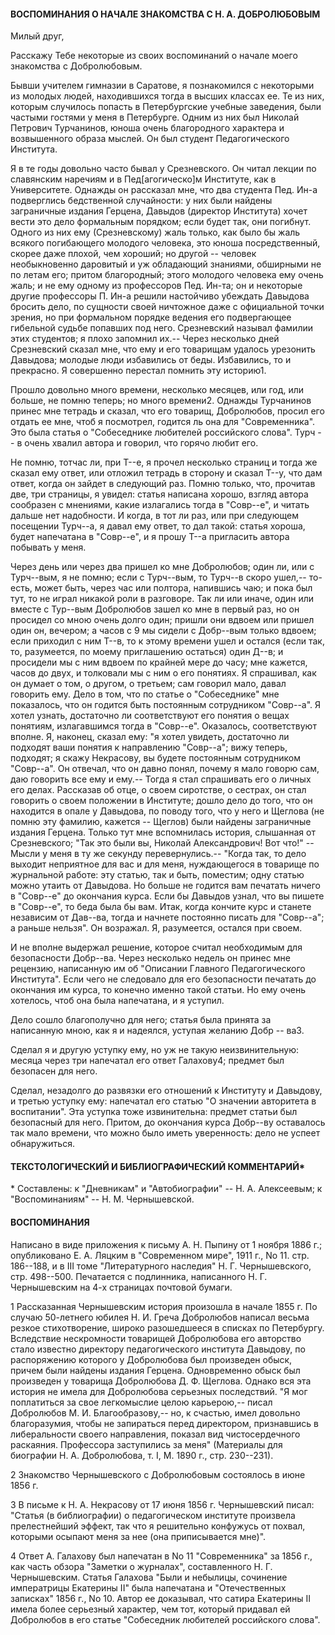 #### **ВОСПОМИНАНИЯ О НАЧАЛЕ ЗНАКОМСТВА С Н. А. ДОБРОЛЮБОВЫМ**

Милый друг,

  Расскажу Тебе некоторые из своих воспоминаний о начале моего знакомства с Добролюбовым.

  Бывши учителем гимназии в Саратове, я познакомился с некоторыми из молодых людей, находившихся тогда в высших классах ее. Те из них, которым случилось попасть в Петербургские учебные заведения, были частыми гостями у меня в Петербурге. Одним из них был Николай Петрович Турчанинов, юноша очень благородного характера и возвышенного образа мыслей. Он был студент Педагогического Института.

  Я в те годы довольно часто бывал у Срезневского. Он читал лекции по славянским наречиям и в Пед[агогическо]м Институте, как в Университете. Однажды он рассказал мне, что два студента Пед. Ин-а подверглись бедственной случайности: у них были найдены заграничные издания Герцена, Давыдов (директор Института) хочет вести это дело формальным порядком; если будет так, они погибнут. Одного из них ему (Срезневскому) жаль только, как было бы жаль всякого погибающего молодого человека, это юноша посредственный, скорее даже плохой, чем хороший; но другой -- человек необыкновенно даровитый и уж обладающий знаниями, обширными не по летам его; притом благородный; этого молодого человека ему очень жаль; и не ему одному из профессоров Пед. Ин-та; он и некоторые другие профессоры П. Ин-а решили настойчиво убеждать Давыдова бросить дело, по сущности своей ничтожное даже с официальной точки зрения, но при формальном порядке ведения его подвергающее гибельной судьбе попавших под него. Срезневский называл фамилии этих студентов; я плохо запомнил их.-- Через несколько дней Срезневский сказал мне, что ему и его товарищам удалось урезонить Давыдова; молодые люди избавились от беды. Избавились, то и прекрасно. Я совершенно перестал помнить эту историю1.

  Прошло довольно много времени, несколько месяцев, или год, или больше, не помню теперь; но много времени2. Однажды Турчанинов принес мне тетрадь и сказал, что его товарищ, Добролюбов, просил его отдать ее мне, чтоб я посмотрел, годится ль она для "Современника". Это была статья о "Собеседнике любителей российского слова". Турч -- в очень хвалил автора и говорил, что горячо любит его.

  Не помню, тотчас ли, при Т--е, я прочел несколько страниц и тогда же сказал ему ответ, или отложил тетрадь в сторону и сказал Т--у, что дам ответ, когда он зайдет в следующий раз. Помню только, что, прочитав две, три страницы, я увидел: статья написана хорошо, взгляд автора сообразен с мнениями, какие излагались тогда в "Совр--е", и читать дальше нет надобности. И когда, в тот ли раз, или при следующем посещении Турч--а, я давал ему ответ, то дал такой: статья хороша, будет напечатана в "Совр--е", и я прошу Т--а пригласить автора побывать у меня.

  Через день или через два пришел ко мне Добролюбов; один ли, или с Турч--вым, я не помню; если с Турч--вым, то Турч--в скоро ушел,-- то-есть, может быть, через час или полтора, напившись чаю; и пока был тут, то не играл никакой роли в разговоре. Так ли или иначе, один или вместе с Тур--вым Добролюбов зашел ко мне в первый раз, но он просидел со мною очень долго один; пришли они вдвоем или пришел один он, вечером; а часов с 9 мы сидели с Добр--вым только вдвоем; если приходил с ним Т--в, то к этому времени ушел и остался (если так, то, разумеется, по моему приглашению остаться) один Д--в; и просидели мы с ним вдвоем по крайней мере до часу; мне кажется, часов до двух, и толковали мы с ним о его понятиях. Я спрашивал, как он думает о том, о другом, о третьем; сам говорил мало, давал говорить ему. Дело в том, что по статье о "Собеседнике" мне показалось, что он годится быть постоянным сотрудником "Совр--а". Я хотел узнать, достаточно ли соответствуют его понятия о вещах понятиям, излагавшимся тогда в "Совр--е". Оказалось, соответствуют вполне. Я, наконец, сказал ему: "я хотел увидеть, достаточно ли подходят ваши понятия к направлению "Совр--а"; вижу теперь, подходят; я скажу Некрасову, вы будете постоянным сотрудником "Совр--а". Он отвечал, что он давно понял, почему я мало говорю сам, даю говорить все ему и ему.-- Тогда я стал спрашивать его о личных его делах. Рассказав об отце, о своем сиротстве, о сестрах, он стал говорить о своем положении в Институте; дошло дело до того, что он находится в опале у Давыдова, по поводу того, что у него и Щеглова (не помню эту фамилию, кажется -- Щеглов) были найдены заграничные издания Герцена. Только тут мне вспомнилась история, слышанная от Срезневского; "Так это были вы, Николай Александрович! Вот что!" -- Мысли у меня в ту же секунду перевернулись.-- "Когда так, то дело выходит неприятное для вас и для меня, нуждающегося в товарище по журнальной работе: эту статью, так и быть, поместим; одну статью можно утаить от Давыдова. Но больше не годится вам печатать ничего в "Совр--е" до окончания курса. Если бы Давыдов узнал, что вы пишете в "Совр--е", то беда была бы вам. Итак, когда кончите курс и станете независим от Дав--ва, тогда и начнете постоянно писать для "Совр--а"; а раньше нельзя". Он возражал. Я, разумеется, остался при своем. 

  И не вполне выдержал решение, которое считал необходимым для безопасности Добр--ва. Через несколько недель он принес мне рецензию, написанную им об "Описании Главного Педагогического Института". Если чего не следовало для его безопасности печатать до окончания им курса, то конечно именно такой статьи. Но ему очень хотелось, чтоб она была напечатана, и я уступил.

  Дело сошло благополучно для него; статья была принята за написанную мною, как я и надеялся, уступая желанию Добр -- ва3.

  Сделал я и другую уступку ему, но уж не такую неизвинительную: месяца через три напечатал его ответ Галахову4; предмет был безопасен для него.

  Сделал, незадолго до развязки его отношений к Институту и Давыдову, и третью уступку ему: напечатал его статью "О значении авторитета в воспитании". Эта уступка тоже извинительна: предмет статьи был безопасный для него. Притом, до окончания курса Добр--ву оставалось так мало времени, что можно было иметь уверенность: дело не успеет обнаружиться.

#### **ТЕКСТОЛОГИЧЕСКИЙ И БИБЛИОГРАФИЧЕСКИЙ КОММЕНТАРИЙ***

  \* Составлены: к "Дневникам" и "Автобиографии" -- Н. А. Алексеевым; к "Воспоминаниям" -- H. M. Чернышевской.

#### **ВОСПОМИНАНИЯ**

  Написано в виде приложения к письму А. Н. Пыпину от 1 ноября 1886 г.; опубликовано Е. А. Ляцким в "Современном мире", 1911 г., No 11. стр. 186--188, и в III томе "Литературного наследия" Н. Г. Чернышевского, стр. 498--500. Печатается с подлинника, написанного Н. Г. Чернышевским на 4-х страницах почтовой бумаги.

  

  1 Рассказанная Чернышевским история произошла в начале 1855 г. По случаю 50-летнего юбилея Н. И. Греча Добролюбов написал весьма резкое стихотворение, широко разошедшееся в списках по Петербургу. Вследствие нескромности товарищей Добролюбова его авторство стало известно директору педагогического института Давыдову, по распоряжению которого у Добролюбова был произведен обыск, причем были найдены издания Герцена. Одновременно обыск был произведен у товарища Добролюбова Д. Ф. Щеглова. Однако вся эта история не имела для Добролюбова серьезных последствий. "Я мог поплатиться за свое легкомыслие целою карьерою,-- писал Добролюбов М. И. Благообразову,-- но, к счастью, имел довольно благоразумия, чтобы не запираться перед директором, признавшись в либеральности своего направления, показал вид чистосердечного раскаяния. Профессора заступились за меня" (Материалы для биографии Н. А. Добролюбова, т. I, М. 1890 г., стр. 230--231).

  2 Знакомство Чернышевского с Добролюбовым состоялось в июне 1856 г.

  3 В письме к Н. А. Некрасову от 17 июня 1856 г. Чернышевский писал: "Статья (в библиографии) о педагогическом институте произвела прелестнейший эффект, так что я решительно конфужусь от похвал, которыми осыпают меня за нее (она приписывается мне)".

  4 Ответ А. Галахову был напечатан в No 11 "Современника" за 1856 г., как часть обзора "Заметки о журналах", составленного Н. Г. Чернышевским. Статья Галахова "Были и небылицы, сочинение императрицы Екатерины II" была напечатана и "Отечественных записках" 1856 г., No 10. Автор ее доказывал, что сатира Екатерины II имела более серьезный характер, чем тот, который придавал ей Добролюбов в его статье "Собеседник любителей российского слова".
